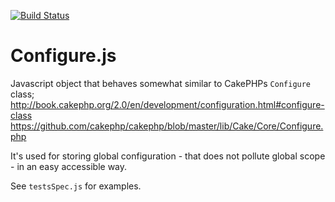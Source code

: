 [![Build Status](https://travis-ci.org/ankr/Configure.js.png)](https://travis-ci.org/ankr/Configure.js)

Configure.js
============

Javascript object that behaves somewhat similar to CakePHPs `Configure` class;
http://book.cakephp.org/2.0/en/development/configuration.html#configure-class
https://github.com/cakephp/cakephp/blob/master/lib/Cake/Core/Configure.php

It's used for storing global configuration - that does not pollute global scope - in an easy accessible way.

See `testsSpec.js` for examples.